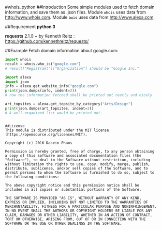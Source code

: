 #whois_python
##Introduction
Some simple modules used to fetch domain information, and save them as .json files.
Module `whois` uses data from http://www.whois.com. 
Module `awis` uses data from http://www.alexa.com.

##Requirement
**python 3**

**requests** 2.1.0 + by Kenneth Reitz : https://github.com/kennethreitz/requests/

##Example
Fetch domain information about google.com:
```python
import whois
result = whois.who_is("google.com")
# result["Registrant"]["Organization"] should be "Google Inc."

import alexa
import json
info = alexa.get_website_info("google.com")
print(json.dumps(info, indent=2))
# now the information fetched shall be printed out neetly and nicely.

art_topsites = alexa.get_topsite_by_category("Arts/Design")
print(json.dumps(art_topsites, indent=2))
# A well-organized list would be printed out.
```
```

##License
This module is distributed under the MIT license (https://opensource.org/licenses/MIT).

Copyright (c) 2016 Dasein Phaos

Permission is hereby granted, free of charge, to any person obtaining a copy of this software and associated documentation files (the "Software"), to deal in the Software without restriction, including without limitation the rights to use, copy, modify, merge, publish, distribute, sublicense, and/or sell copies of the Software, and to permit persons to whom the Software is furnished to do so, subject to the following conditions:

The above copyright notice and this permission notice shall be included in all copies or substantial portions of the Software.

THE SOFTWARE IS PROVIDED "AS IS", WITHOUT WARRANTY OF ANY KIND, EXPRESS OR IMPLIED, INCLUDING BUT NOT LIMITED TO THE WARRANTIES OF MERCHANTABILITY, FITNESS FOR A PARTICULAR PURPOSE AND NONINFRINGEMENT. IN NO EVENT SHALL THE AUTHORS OR COPYRIGHT HOLDERS BE LIABLE FOR ANY CLAIM, DAMAGES OR OTHER LIABILITY, WHETHER IN AN ACTION OF CONTRACT, TORT OR OTHERWISE, ARISING FROM, OUT OF OR IN CONNECTION WITH THE SOFTWARE OR THE USE OR OTHER DEALINGS IN THE SOFTWARE.